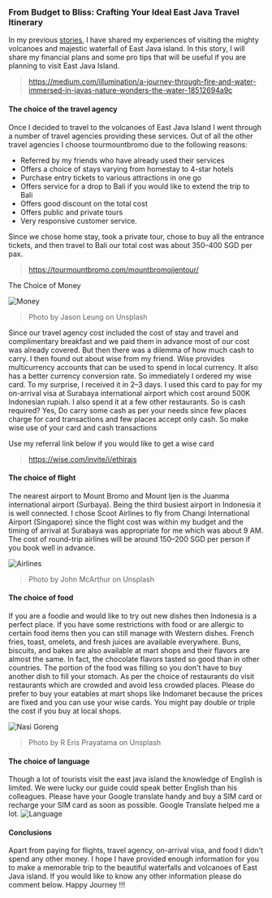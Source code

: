 ### From Budget to Bliss: Crafting Your Ideal East Java Travel Itinerary

In my previous [stories](https://medium.com/illumination/a-journey-through-fire-and-water-immersed-in-javas-nature-wonders-the-water-18512694a9c), I have shared my experiences of visiting the mighty volcanoes and majestic waterfall of East Java island. In this story, I will share my financial plans and some pro tips that will be useful if you are planning to visit East Java Island.

> https://medium.com/illumination/a-journey-through-fire-and-water-immersed-in-javas-nature-wonders-the-water-18512694a9c

#### The choice of the travel agency 
Once I decided to travel to the volcanoes of East Java Island I went through a number of travel agencies providing these services. Out of all the other travel agencies I choose tourmountbromo due to the following reasons:
* Referred by my friends who have already used their services 
* Offers a choice of stays varying from homestay to 4-star hotels 
* Purchase entry tickets to various attractions in one go 
* Offers service for a drop to Bali if you would like to extend the trip to Bali 
* Offers good discount on the total cost
* Offers public and private tours 
* Very responsive customer service. 

Since we chose home stay, took a private tour, chose to buy all the entrance tickets, and then travel to Bali our total cost was about 350–400 SGD per pax.

> https://tourmountbromo.com/mountbromoijentour/

The Choice of Money

![Money](https://images.unsplash.com/photo-1580519542036-c47de6196ba5?ixlib=rb-4.0.3&ixid=M3wxMjA3fDB8MHxwaG90by1wYWdlfHx8fGVufDB8fHx8fA%3D%3D&auto=format&fit=crop&w=1471&q=80)
> Photo by Jason Leung on Unsplash

Since our travel agency cost included the cost of stay and travel and complimentary breakfast and we paid them in advance most of our cost was already covered. But then there was a dilemma of how much cash to carry. I then found out about wise from my friend. Wise provides multicurrency accounts that  can be used to spend in local currency. It also has a better currency conversion rate. So immediately I ordered my wise card. To my surprise, I received it in 2–3 days. I used this card to pay for my on-arrival visa at Surabaya international airport which cost around 500K Indonesian rupiah. I also spend it at a few other restaurants. So is cash  required? Yes, Do carry some cash as per your needs since few places charge for card transactions and few places accept only cash. So make wise use of your card and cash transactions

Use my referral link below if you would like to get a wise card

> https://wise.com/invite/i/ethirajs

#### The choice of flight 
The nearest airport to Mount Bromo and Mount Ijen is the Juanma international airport (Surbaya). Being the third busiest airport in Indonesia it is well connected. I chose Scoot Airlines to fly from Changi International Airport (Singapore) since the flight cost was within my budget and the timing of arrival at Surabaya was appropriate for me which was about 9 AM. The cost of round-trip airlines will be around 150–200 SGD per person if you book well in advance.

![Airlines](https://images.unsplash.com/photo-1569629743817-70d8db6c323b?ixlib=rb-4.0.3&ixid=M3wxMjA3fDB8MHxwaG90by1wYWdlfHx8fGVufDB8fHx8fA%3D%3D&auto=format&fit=crop&w=1498&q=80)
> Photo by John McArthur on Unsplash

#### The choice of food
If you are a foodie and would like to try out new dishes then Indonesia is a perfect place. If you have some restrictions with food or are allergic to certain food items then you can still manage with Western dishes. French fries, toast, omelets, and fresh juices are available everywhere. Buns, biscuits, and bakes are also available at mart  shops and their flavors are almost the same. In fact, the chocolate flavors tasted so good than in other countries. The portion of the food was filling so you don't have to buy another dish to fill your stomach. As per the choice of restaurants do visit restaurants which are crowded and avoid less crowded places. Please do prefer to buy your eatables at mart shops like Indomaret because the prices are fixed and you can use your wise cards. You might pay double or triple the cost if you buy at local shops.

![Nasi Goreng](https://images.unsplash.com/photo-1680674774705-90b4904b3a7f?ixlib=rb-4.0.3&ixid=M3wxMjA3fDB8MHxwaG90by1wYWdlfHx8fGVufDB8fHx8fA%3D%3D&auto=format&fit=crop&w=1470&q=80)
> Photo by R Eris Prayatama on Unsplash

#### The choice of language 
Though a lot of tourists visit the east java island the knowledge of English is limited. We were lucky our guide could speak better English than his colleagues. Please have your Google translate handy and buy a SIM card or recharge your SIM card as soon as possible. Google Translate helped me a lot.
![Language](https://images.unsplash.com/photo-1634128221889-82ed6efebfc3?ixlib=rb-4.0.3&ixid=M3wxMjA3fDB8MHxwaG90by1wYWdlfHx8fGVufDB8fHx8fA%3D%3D&auto=format&fit=crop&w=1470&q=80)

#### Conclusions
Apart from paying for flights, travel agency, on-arrival visa, and food I didn't spend any other money. I hope I have provided enough information for you to make a memorable trip  to the beautiful waterfalls and volcanoes of East Java island. If you would like to know any other information please do comment below. Happy Journey !!!
